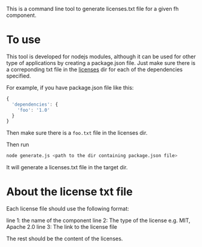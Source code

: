 This is a command line tool to generate licenses.txt file for a given fh component.

# To use

This tool is developed for nodejs modules, although it can be used for other type of applications by creating a package.json file. Just make sure there is a correponding txt file in the [licenses](./licenses) dir for each of the dependencies specified.

For example, if you have package.json file like this:

```javascript
{
  'dependencies': {
    'foo': '1.0'
  }
}
```

Then make sure there is a `foo.txt` file in the licenses dir.

Then run

```bash
node generate.js <path to the dir containing package.json file>
```

It will generate a licenses.txt file in the target dir.

# About the license txt file

Each license file should use the following format:

line 1: the name of the component
line 2: The type of the license e.g. MIT, Apache 2.0
line 3: The link to the license file

The rest should be the content of the licenses.

